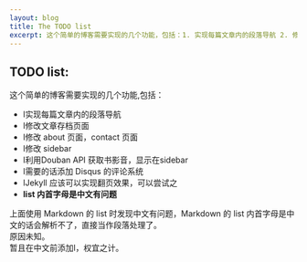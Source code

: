 ```yaml
---
layout: blog
title: The TODO list
excerpt: 这个简单的博客需要实现的几个功能，包括：1. 实现每篇文章内的段落导航 2. 修改文章存档页面 3. Jekyll 应该可以实现翻页效果，可以尝试之[...]
---
```


TODO list:
----------

这个简单的博客需要实现的几个功能,包括：  
* l实现每篇文章内的段落导航 
* l修改文章存档页面 
* l修改 about 页面，contact 页面
* l修改 sidebar 
* l利用Douban API 获取书影音，显示在sidebar
* l需要的话添加 Disqus 的评论系统
* lJekyll 应该可以实现翻页效果，可以尝试之
* __list 内首字母是中文有问题__

上面使用 Markdown 的 list 时发现中文有问题，Markdown 的 list 内首字母是中文的话会解析不了，直接当作段落处理了。  
原因未知。  
暂且在中文前添加l，权宜之计。
